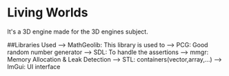 
# Living Worlds
It's a 3D engine made for the 3D engines subject.

##Libraries Used
--> MathGeolib: This library is used to
--> PCG: Good random number generator
--> SDL: To handle the assertions
--> mmgr: Memory Allocation & Leak Detection
--> STL: containers(vector,array,...)
--> ImGui: UI interface